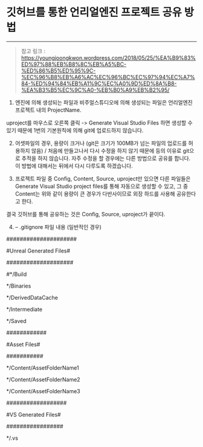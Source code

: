 # 깃허브를 통한 언리얼엔진 프로젝트 공유 방법
---
> 참고 링크 : https://youngjoongkwon.wordpress.com/2018/05/25/%EA%B9%83%ED%97%88%EB%B8%8C%EB%A5%BC-%ED%86%B5%ED%95%9C-%EC%96%B8%EB%A6%AC%EC%96%BC%EC%97%94%EC%A7%84-%ED%94%84%EB%A1%9C%EC%A0%9D%ED%8A%B8-%EA%B3%B5%EC%9C%A0-%EB%B0%A9%EB%B2%95/


1. 엔진에 의해 생성되는 파일과 비주얼스튜디오에 의해 생성되는 파일은 언리얼엔진 프로젝트 내의 ProjectName.

uproject를 마우스로 오른쪽 클릭 -> Generate Visual Studio Files 하면 생성할 수 있기 때문에 1번의 기본원칙에 의해 git에 업로드하지 않습니다.


2. 어셋파일의 경우, 용량이 크거나 (git은 크기가 100MB가 넘는 파일의 업로드를 허용하지 않음) / 처음에 만들고나서 다시 수정을 하지 않기 때문에 등의 이유로 git으로 추적을 하지 않습니다. 자주 수정을 할 경우에는 다른 방법으로 공유를 합니다. 이 방법에 대해서는 뒤에서 다시 다루도록 하겠습니다.

3. 프로젝트 파일 중 Config, Content, Source, uproject만 있으면 다른 파일들은 Generate Visual Studio project files를 통해 자동으로 생성할 수 있고, 그 중 Content는 위와 같이 용량이 큰 경우가 다반사이므로 외장 하드를 사용해 공유한다고 한다.

결국 깃허브를 통해 공유하는 것은 Config, Source, uproject가 끝이다.

4. – .gitignore 파일 내용 (일반적인 경우)

#####################

#Unreal Generated Files#

####################

#*/Build

*/Binaries

*/DerivedDataCache

*/Intermediate

*/Saved

############

#Asset Files#

###########

*/Content/AssetFolderName1

*/Content/AssetFolderName2

*/Content/AssetFolderName3

##################

#VS Generated Files#

#################

*/.vs
